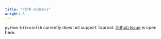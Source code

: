 ```yaml
---
title: "P2TR address"
weight: 6
---
```


`python-bitcoinlib` currently does not support Taproot. [Github Issue](https://github.com/petertodd/python-bitcoinlib/issues/263)
is open here.